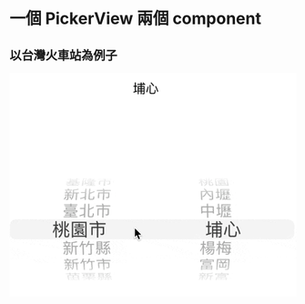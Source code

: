 # 一個 PickerView 兩個 component
## 以台灣火車站為例子
![image](https://github.com/Sunalamye/Swift_PickerViewTwoComponent/blob/master/CleanShot%202022-03-14%20at%2011.20.44.gif)
